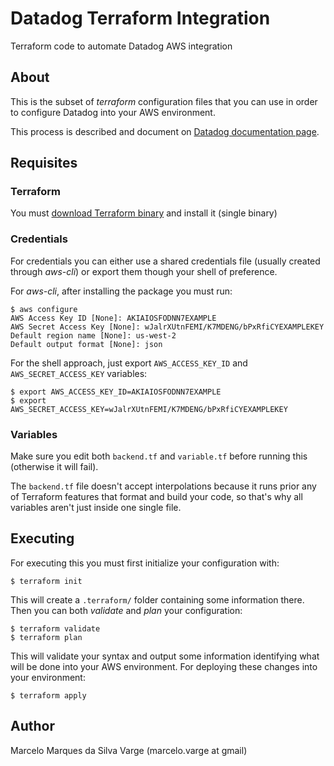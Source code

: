 # Datadog Terraform Integration
Terraform code to automate Datadog AWS integration

## About
This is the subset of *terraform* configuration files that you can use in order to configure Datadog into your AWS environment. 

This process is described and document on [Datadog documentation page](https://docs.datadoghq.com/integrations/amazon_web_services/).

## Requisites
### Terraform

You must [download Terraform binary](https://www.terraform.io/downloads.html) and install it (single binary)

### Credentials
For credentials you can either use a shared credentials file (usually created through *aws-cli*) or export them though your shell of preference.

For *aws-cli*, after installing the package you must run:
```
$ aws configure
AWS Access Key ID [None]: AKIAIOSFODNN7EXAMPLE
AWS Secret Access Key [None]: wJalrXUtnFEMI/K7MDENG/bPxRfiCYEXAMPLEKEY
Default region name [None]: us-west-2
Default output format [None]: json
```

For the shell approach, just export `AWS_ACCESS_KEY_ID` and `AWS_SECRET_ACCESS_KEY` variables:

```
$ export AWS_ACCESS_KEY_ID=AKIAIOSFODNN7EXAMPLE
$ export AWS_SECRET_ACCESS_KEY=wJalrXUtnFEMI/K7MDENG/bPxRfiCYEXAMPLEKEY
```

### Variables
Make sure you edit both `backend.tf` and `variable.tf` before running this (otherwise it will fail).

The `backend.tf` file doesn't accept interpolations because it runs prior any of Terraform features that format and build your code, so that's why all variables aren't just inside one single file.

## Executing
For executing this you must first initialize your configuration with:
```
$ terraform init
```
This will create a `.terraform/` folder containing some information there. Then you can both *validate* and *plan* your configuration:
```
$ terraform validate
$ terraform plan
```
This will validate your syntax and output some information identifying what will be done into your AWS environment. For deploying these changes into your environment:
```
$ terraform apply
```

## Author
Marcelo Marques da Silva Varge
(marcelo.varge at gmail)
